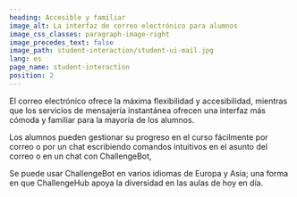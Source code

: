 ```yaml
---
heading: Accesible y familiar
image_alt: La interfaz de correo electrónico para alumnos
image_css_classes: paragraph-image-right
image_precedes_text: false
image_path: student-interaction/student-ui-mail.jpg
lang: es
page_name: student-interaction
position: 2
---
```


El correo electrónico ofrece la máxima flexibilidad y accesibilidad, mientras que los servicios de mensajería instantánea ofrecen una interfaz más cómoda y familiar para la mayoría de los alumnos.

Los alumnos pueden gestionar su progreso en el curso fácilmente por correo o por un chat escribiendo comandos intuitivos en el asunto del correo o en un chat con ChallengeBot,

Se puede usar ChallengeBot en varios idiomas de Europa y Asia; una forma en que ChallengeHub apoya la diversidad en las aulas de hoy en día.
